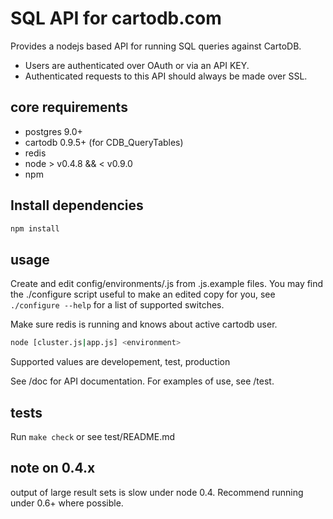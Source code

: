 SQL API for cartodb.com
========================

Provides a nodejs based API for running SQL queries against CartoDB.

* Users are authenticated over OAuth or via an API KEY.
* Authenticated requests to this API should always be made over SSL.


core requirements
-------------
* postgres 9.0+
* cartodb 0.9.5+ (for CDB_QueryTables)
* redis
* node > v0.4.8 && < v0.9.0
* npm

Install dependencies
---------------------

```bash
npm install
```

usage
-----

Create and edit config/environments/<environment>.js from .js.example files.
You may find the ./configure script useful to make an edited copy for you,
see ```./configure --help``` for a list of supported switches.

Make sure redis is running and knows about active cartodb user.

``` bash
node [cluster.js|app.js] <environment>
```

Supported <environment> values are developement, test, production

See /doc for API documentation.
For examples of use, see /test.


tests
------

Run ```make check``` or see test/README.md


note on 0.4.x
--------------
output of large result sets is slow under node 0.4. Recommend running under 0.6+ where possible.
